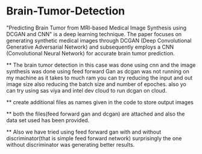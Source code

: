 # Brain-Tumor-Detection
"Predicting Brain Tumor from MRI-based Medical Image Synthesis using DCGAN and CNN" is a deep learning technique. The paper focuses on generating synthetic medical images through DCGAN (Deep Convolutional Generative Adversarial Network) and subsequently employs a CNN (Convolutional Neural Network) for accurate brain tumor prediction.


** The brain tumor detection in this case was done using cnn and the image synthesis was done using feed forward Gan as dcgan was not running on my machine as it takes to much ram you can try reducing the input and out image size also reducing the batch size and number of epoches. also yo can try using sas viya and intel dev cloud to run dcgan on cloud. 

** create additional files as names given in the code to store output images

** both the files(feed forward gan and dcgan) are attached and also the data set used has been provided.

** Also we have tried using feed forward gan with and without discriminator(that is simple feed forward network) surprisingly the one without discriminator was generating better results.
